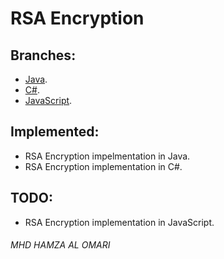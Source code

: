 # RSA Encryption

## Branches:
- [Java](https://github.com/OMARIHAMZA/rsa/tree/Java).
- [C#](https://github.com/OMARIHAMZA/rsa/tree/C%23).
- [JavaScript](https://github.com/OMARIHAMZA/rsa/tree/JavaScript).

## Implemented: 
- RSA Encryption impelmentation in Java.
- RSA Encryption implementation in C#.

## TODO:
- RSA Encryption implementation in JavaScript.

###### MHD HAMZA AL OMARI
